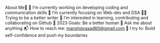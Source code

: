 About Me🚀
🔭 I’m currently working on developing coding and communication skills
🌱 I’m currently focusing on Web-dev and DSA
✍🏽 Trying to be a better writer
👯 I’m interested in learning, contributing and collaborating on Github
🥅 2023 Goals: Be a better human
💬 Ask me about anything
📬 How to reach me: manshiprasad60@gmail.com
🧗 I try to: Build self-confidence and push my boundaries


